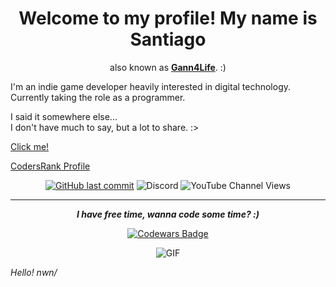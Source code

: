 [//]: # "This is supposed to be a markdown comment, hello! OwO/"
 
<div align="center">

# Welcome to my profile! My name is Santiago
also known as <b>[Gann4Life](https://gann4life.itch.io)</b>. :)
  
</div>

I'm an indie game developer heavily interested in digital technology.<br> 
Currently taking the role as a programmer.

I said it somewhere else... <br>
I don't have much to say, but a lot to share. :>

<a href="#hello"> Click me! </a>

[CodersRank Profile](https://profile.codersrank.io/user/gann4life/)

<div align="center">
 
[![GitHub last commit](https://img.shields.io/github/last-commit/gann4life/gann4life?color=blue&label=Last%20Edit&style=flat)](#)
![Discord](https://img.shields.io/discord/521772451504455680?color=black&label=Discord%20Server&style=flat)
![YouTube Channel Views](https://img.shields.io/youtube/channel/views/UCVv_eTgcWq3QNxWY_HFWBOw?label=YouTube%20Views&style=flat)    

</div>
    
<hr>
    
<div align="center">    

***I have free time, wanna code some time? :)***

[![Codewars Badge](https://www.codewars.com/users/Gann4Life/badges/large)](https://www.codewars.com/r/ipj2ng)

![GIF](https://media.giphy.com/media/gjrYDwbjnK8x36xZIO/giphy.gif)
  
</div>

<p name="hello"><i>Hello! nwn/</i></p>
